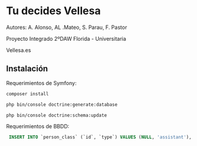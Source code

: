 Tu decides Vellesa 
========================

Autores: A. Alonso, AL .Mateo, S. Parau, F. Pastor

Proyecto Integrado 2ºDAW Florida - Universitaria

Vellesa.es

Instalación
--------------

Requerimientos de Symfony:

  ```bash
  composer install
  
  php bin/console doctrine:generate:database
  
  php bin/console doctrine:schema:update
  
  ```
  
Requerimientos de BBDD:

   ```sql
    INSERT INTO `person_class` (`id`, `type`) VALUES (NULL, 'assistant'), (NULL, 'witness1'), (NULL, 'witness2'), (NULL, 'witness3'), (NULL, 'representant');
    
   ```
  